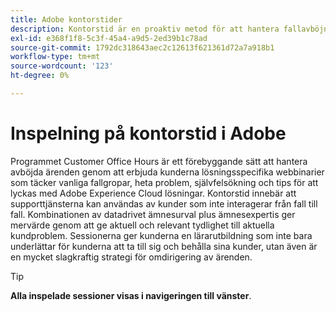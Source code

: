 ```yaml
---
title: Adobe kontorstider
description: Kontorstid är en proaktiv metod för att hantera fallavböjningar genom att erbjuda kunderna lösningsspecifika webbinarier.
exl-id: e368f1f8-5c3f-45a4-a9d5-2ed39b1c78ad
source-git-commit: 1792dc318643aec2c12613f621361d72a7a918b1
workflow-type: tm+mt
source-wordcount: '123'
ht-degree: 0%

---
```


# Inspelning på kontorstid i Adobe

Programmet Customer Office Hours är ett förebyggande sätt att hantera avböjda ärenden genom att erbjuda kunderna lösningsspecifika webbinarier som täcker vanliga fallgropar, heta problem, självfelsökning och tips för att lyckas med Adobe Experience Cloud lösningar. Kontorstid innebär att supporttjänsterna kan användas av kunder som inte interagerar från fall till fall. Kombinationen av datadrivet ämnesurval plus ämnesexpertis ger mervärde genom att ge aktuell och relevant tydlighet till aktuella kundproblem. Sessionerna ger kunderna en lärarutbildning som inte bara underlättar för kunderna att ta till sig och behålla sina kunder, utan även är en mycket slagkraftig strategi för omdirigering av ärenden.

>[!TIP]
>
>**Alla inspelade sessioner visas i navigeringen till vänster**.

<!--

## Featured

<table>
  <tr>
   <td>
      <a href="2022/cross-channel.md">
      <img alt="Level up Your Cross-channel Marketing with Adobe [!DNL Campaign Classic]" src="assets/cross-channel.png"/>
      </a>
      <div>
         <a href="./2022/cross-channel.md"><strong>Level up Your Cross-channel Marketing with Adobe [!DNL Campaign Classic]</strong></a>
         <br/>
      </div>
   </td>
   <td>
      <a href="2022/integrations.md">
      <img alt="Adobe [!DNL Campaign] integrations with a marketing ecosystem" src="assets/integrations.png"/>
      </a>
      <div>
         <a href="./2022/integrations.md"><strong>Adobe [!DNL Campaign] integrations with a marketing ecosystem</strong></a>
         <br/>
      </div>
   </td>
   <td>
      <a href="2022/tips.md">
      <img alt="Time saving tips from a pro" src="./assets/tips.png"/>
      </a>
      <div>
         <a href="2022/tips.md"><strong>Time saving tips from a pro</strong></a>
         <br/>
      </div>
   </td>
</table>

-->
